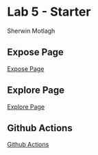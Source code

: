 # Lab 5 - Starter

Sherwin Motlagh


## Expose Page 
[Expose Page](https://sherwin25.github.io/Lab5_Starter/expose.html)

## Explore Page
[Explore Page](https://sherwin25.github.io/Lab5_Starter/explore.html)

## Github Actions
[Github Actions](.github/workflows/learn-github-actions.yml)


